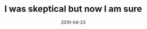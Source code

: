 ---
layout: base.njk
title : 'I was skeptical but now I am sure' 
view_title : 'I was skeptical but now I am sure' 
year : '2010' 
date : '2010-04-23' 
img_file : '/drawing/iwasskepticalbutnowiamsure.png' 
html_file : 'iwasskepticalbutnowiamsure' 
next_html : 'myheadphonesarebusted.html' 
year_order : '59' 
permalink : "title/{{html_file}}.html"
---